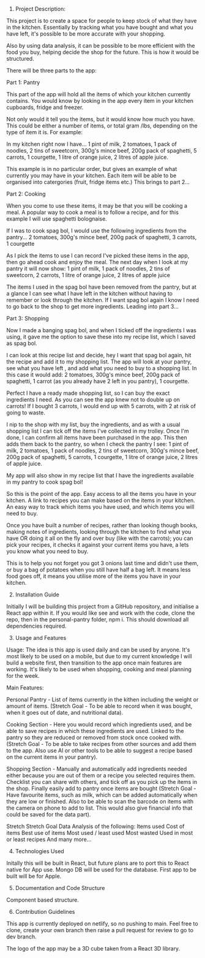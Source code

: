 1. Project Description:

This project is to create a space for people to keep stock of what they have in the kitchen. Essentially by tracking what you have bought and what you have left, it's possible to be more accurate with your shopping.

Also by using data analysis, it can be possible to be more efficient with the food you buy, helping decide the shop for the future. This is how it would be structured.

There will be three parts to the app:

Part 1: Pantry

This part of the app will hold all the items of which your kitchen currently contains. You would know by looking in the app every item in your kitchen cupboards, fridge and freezer.

Not only would it tell you the items, but it would know how much you have. This could be either a number of items, or total gram /lbs, depending on the type of item it is. For example:

In my kitchen right now I have...
1 pint of milk,
2 tomatoes,
1 pack of noodles,
2 tins of sweetcorn,
300g's mince beef,
200g pack of spaghetti,
5 carrots,
1 courgette,
1 litre of orange juice,
2 litres of apple juice.

This example is in no particular order, but gives an example of what currently you may have in your kitchen. Each item will be able to be organised into catergories (fruit, fridge items etc.) This brings to part 2...

Part 2: Cooking

When you come to use these items, it may be that you will be cooking a meal. A popular way to cook a meal is to follow a recipe, and for this example I will use spaghetti bolognaise.

If I was to cook spag bol, I would use the following ingredients from the pantry...
2 tomatoes,
300g's mince beef,
200g pack of spaghetti,
3 carrots,
1 courgette

As I pick the items to use I can record I've picked these items in the app, then go ahead cook and enjoy the meal. The next day when I look at my pantry it will now show:
1 pint of milk,
1 pack of noodles,
2 tins of sweetcorn,
2 carrots,
1 litre of orange juice,
2 litres of apple juice

The items I used in the spag bol have been removed from the pantry, but at a glance I can see what I have left in the kitchen without having to remember or look through the kitchen. If I want spag bol again I know I need to go back to the shop to get more ingredients. Leading into part 3...

Part 3: Shopping

Now I made a banging spag bol, and when I ticked off the ingredients I was using, it gave me the option to save these into my recipe list, which I saved as spag bol.

I can look at this recipe list and decide, hey I want that spag bol again, hit the recipe and add it to my shopping list. The app will look at your pantry, see what you have left , and add what you need to buy to a shopping list. In this case it would add:
2 tomatoes,
300g's mince beef,
200g pack of spaghetti,
1 carrot (as you already have 2 left in you pantry),
1 courgette.

Perfect I have a ready made shopping list, so I can buy the exact ingredients I need. As you can see the app knew not to double up on carrots! If I bought 3 carrots, I would end up with 5 carrots, with 2 at risk of going to waste.

I nip to the shop with my list, buy the ingredients, and as with a usual shopping list I can tick off the items I've collected in my trolley. Once I'm done, I can confirm all items have been purchased in the app. This then adds them back to the pantry, so when I check the pantry I see:
1 pint of milk,
2 tomatoes,
1 pack of noodles,
2 tins of sweetcorn,
300g's mince beef,
200g pack of spaghetti,
5 carrots,
1 courgette,
1 litre of orange juice,
2 litres of apple juice.

My app will also show in my recipe list that I have the ingredients available in my pantry to cook spag bol!

So this is the point of the app. Easy access to all the items you have in your kitchen. A link to recipes you can make based on the items in your kitchen. An easy way to track which items you have used, and which items you will need to buy.

Once you have built a number of recipes, rather than looking though books, making notes of ingredients, looking through the kitchen to find what you have OR doing it all on the fly and over buy (like with the carrots); you can pick your recipes, it checks it against your current items you have, a lets you know what you need to buy.

This is to help you not forget you got 3 onions last time and didn't use them, or buy a bag of potatoes when you still have half a bag left. It means less food goes off, it means you utilise more of the items you have in your kitchen.

2. Installation Guide

Initially I will be building this project from a GitHub repository, and initialise a React app within it.
If you would like see and work with the code, clone the repo, then in the personal-pantry folder, npm i.
This should download all dependencies required.

3. Usage and Features

Usage: The idea is this app is used daily and can be used by anyone. It's most likely to be used on a mobile, but due to my current knowledge I will build a website first, then transition to the app once main features are working. It's likely to be used when shopping, cooking and meal planning for the week.

Main Features:

Personal Pantry - List of items currently in the kithen including the weight or amount of items.
(Stretch Goal - To be able to record when it was bought, when it goes out of date, and nutritional data).

Cooking Section - Here you would record which ingredients used, and be able to save recipes in which these ingredients are used. Linked to the pantry so they are reduced or removed from stock once cooked with.
(Stretch Goal - To be able to take recipes from other sources and add them to the app. Also use AI or other tools to be able to suggest a recipe based on the current items in your pantry).

Shopping Section - Manually and automatically add ingredients needed either because you are out of them or a recipe you selected requires them. Checklist you can share with others, and tick off as you pick up the items in the shop. Finally easily add to pantry once items are bought
(Stretch Goal - Have favourite items, such as milk, which can be added automatically when they are low or finished. Also to be able to scan the barcode on items with the camera on phone to add to list. This would also give financial info that could be saved for the data part).

Stretch Stretch Goal
Data Analysis of the following:
Items used
Cost of items
Best use of items
Most used / least used
Most wasted
Used in most or least recipes
And many more...

4. Technologies Used

Initally this will be built in React, but future plans are to port this to React native for App use.
Mongo DB will be used for the database.
First app to be built will be for Apple.

5. Documentation and Code Structure

Component based structure.

6. Contribution Guidelines

This app is currently deployed on netlify, so no pushing to main.
Feel free to clone, create your own branch then raise a pull request for review to go to dev branch.

The logo of the app may be a 3D cube taken from a React 3D library.

